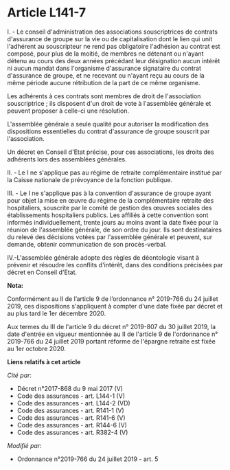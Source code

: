 # Article L141-7

I. - Le conseil d'administration des associations souscriptrices de contrats d'assurance de groupe sur la vie ou de
capitalisation dont le lien qui unit l'adhérent au souscripteur ne rend pas obligatoire l'adhésion au contrat est composé,
pour plus de la moitié, de membres ne détenant ou n'ayant détenu au cours des deux années précédant leur désignation aucun
intérêt ni aucun mandat dans l'organisme d'assurance signataire du contrat d'assurance de groupe, et ne recevant ou n'ayant
reçu au cours de la même période aucune rétribution de la part de ce même organisme.

Les adhérents à ces contrats sont membres de droit de l'association souscriptrice ; ils disposent d'un droit de vote à
l'assemblée générale et peuvent proposer à celle-ci une résolution.

L'assemblée générale a seule qualité pour autoriser la modification des dispositions essentielles du contrat d'assurance de
groupe souscrit par l'association.

Un décret en Conseil d'Etat précise, pour ces associations, les droits des adhérents lors des assemblées générales.

II. - Le I ne s'applique pas au régime de retraite complémentaire institué par la Caisse nationale de prévoyance de la
fonction publique.

III. - Le I ne s'applique pas à la convention d'assurance de groupe ayant pour objet la mise en œuvre du régime de la
complémentaire retraite des hospitaliers, souscrite par le comité de gestion des œuvres sociales des établissements
hospitaliers publics. Les affiliés à cette convention sont informés individuellement, trente jours au moins avant la date
fixée pour la réunion de l'assemblée générale, de son ordre du jour. Ils sont destinataires du relevé des décisions votées
par l'assemblée générale et peuvent, sur demande, obtenir communication de son procès-verbal.

IV.-L'assemblée générale adopte des règles de déontologie visant à prévenir et résoudre les conflits d'intérêt, dans des
conditions précisées par décret en Conseil d'Etat.

**Nota:**

Conformément au II de l’article 9 de l’ordonnance n° 2019-766 du 24 juillet 2019, ces dispositions s'appliquent à compter
d'une date fixée par décret et au plus tard le 1er décembre 2020.

Aux termes du III de l'article 9 du décret n° 2019-807 du 30 juillet 2019, la date d'entrée en vigueur mentionnée au II de
l'article 9 de l'ordonnance n° 2019-766 du 24 juillet 2019 portant réforme de l'épargne retraite est fixée au 1er octobre
2020.

**Liens relatifs à cet article**

_Cité par_:

  - Décret n°2017-868 du 9 mai 2017 (V)
  - Code des assurances - art. L144-1 (V)
  - Code des assurances - art. L144-2 (VD)
  - Code des assurances - art. R141-1 (V)
  - Code des assurances - art. R141-6 (V)
  - Code des assurances - art. R144-6 (V)
  - Code des assurances - art. R382-4 (V)

_Modifié par_:

  - Ordonnance n°2019-766 du 24 juillet 2019 - art. 5
